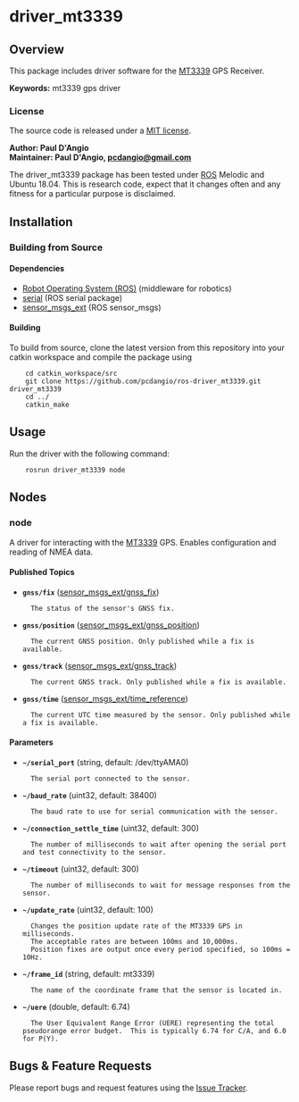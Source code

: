 # driver_mt3339

## Overview

This package includes driver software for the [MT3339] GPS Receiver.

**Keywords:** mt3339 gps driver

### License

The source code is released under a [MIT license](LICENSE).

**Author: Paul D'Angio<br />
Maintainer: Paul D'Angio, pcdangio@gmail.com**

The driver_mt3339 package has been tested under [ROS] Melodic and Ubuntu 18.04. This is research code, expect that it changes often and any fitness for a particular purpose is disclaimed.

## Installation

### Building from Source

#### Dependencies

- [Robot Operating System (ROS)](http://wiki.ros.org) (middleware for robotics)
- [serial](http://wiki.ros.org/serial) (ROS serial package)
- [sensor_msgs_ext](https://github.com/pcdangio/ros-sensor_msgs_ext) (ROS sensor_msgs)

#### Building

To build from source, clone the latest version from this repository into your catkin workspace and compile the package using

        cd catkin_workspace/src
        git clone https://github.com/pcdangio/ros-driver_mt3339.git driver_mt3339
        cd ../
        catkin_make

## Usage

Run the driver with the following command:

        rosrun driver_mt3339 node

## Nodes

### node

A driver for interacting with the [MT3339] GPS.  Enables configuration and reading of NMEA data.


#### Published Topics
* **`gnss/fix`** ([sensor_msgs_ext/gnss_fix](https://github.com/pcdangio/ros-sensor_msgs_ext/blob/master/msg/gnss_fix.msg))

        The status of the sensor's GNSS fix.

* **`gnss/position`** ([sensor_msgs_ext/gnss_position](https://github.com/pcdangio/ros-sensor_msgs_ext/blob/master/msg/gnss_position.msg))

        The current GNSS position. Only published while a fix is available.

* **`gnss/track`** ([sensor_msgs_ext/gnss_track](https://github.com/pcdangio/ros-sensor_msgs_ext/blob/master/msg/gnss_track.msg))

        The current GNSS track. Only published while a fix is available.

* **`gnss/time`** ([sensor_msgs_ext/time_reference](https://github.com/pcdangio/ros-sensor_msgs_ext/blob/master/msg/time_reference.msg))

        The current UTC time measured by the sensor. Only published while a fix is available.


#### Parameters

* **`~/serial_port`** (string, default: /dev/ttyAMA0)

        The serial port connected to the sensor.

* **`~/baud_rate`** (uint32, default: 38400)

        The baud rate to use for serial communication with the sensor.

* **`~/connection_settle_time`** (uint32, default: 300)

        The number of milliseconds to wait after opening the serial port and test connectivity to the sensor.

* **`~/timeout`** (uint32, default: 300)

        The number of milliseconds to wait for message responses from the sensor.

* **`~/update_rate`** (uint32, default: 100)

        Changes the position update rate of the MT3339 GPS in milliseconds.
        The acceptable rates are between 100ms and 10,000ms.
        Position fixes are output once every period specified, so 100ms = 10Hz.

* **`~/frame_id`** (string, default: mt3339)

        The name of the coordinate frame that the sensor is located in.

* **`~/uere`** (double, default: 6.74)

        The User Equivalent Range Error (UERE) representing the total pseudorange error budget.  This is typically 6.74 for C/A, and 6.0 for P(Y).

## Bugs & Feature Requests

Please report bugs and request features using the [Issue Tracker](https://github.com/pcdangio/ros-driver_mt3339/issues).


[ROS]: http://www.ros.org
[MT3339]: https://cdn-shop.adafruit.com/datasheets/GlobalTop-FGPMMOPA6H-Datasheet-V0A.pdf
